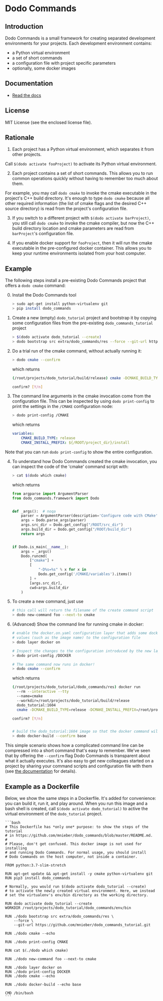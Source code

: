 # Dodo Commands

## Introduction

Dodo Commands is a small framework for creating separated development environments for your projects. Each development environment contains:

- a Python virtual environment
- a set of short commands
- a configuration file with project specific parameters
- optionally, some docker images

## Documentation

- [Read the docs](http://dodo-commands.readthedocs.io/en/latest/?)

## License

MIT License (see the enclosed license file).

## Rationale

1. Each project has a Python virtual environment, which separates it from other projects.

Call `$(dodo activate fooProject)` to activate its Python virtual environment.

2. Each project contains a set of short commands. This allows you to run common operations quickly without having to remember too much about them.

For example, you may call `dodo cmake` to invoke the cmake executable in the project's C++ build directory. It's enough to type `dodo cmake` because all other required information (the list of cmake flags and the desired C++ source directory) is read from the project's configuration file.

3. If you switch to a different project with `$(dodo activate barProject)`, you still call `dodo cmake` to invoke the cmake compiler, but now the C++ build directory location and cmake parameters are read from `barProject`'s configuration file.

4. If you enable docker support for `fooProject`, then it will run the cmake executable in the pre-configured docker container. This allows you to keep your runtime environments isolated from your host computer.

## Example

The following steps install a pre-existing Dodo Commands project that offers a `dodo cmake` command:

0. Install the Dodo Commands tool
    ```bash
    > sudo apt-get install python-virtualenv git
    > pip install dodo_commands
    ```

1. Create a new (empty) `dodo_tutorial` project and bootstrap it by copying some configuration files from the pre-existing `dodo_commands_tutorial` project

    ```bash
    > $(dodo activate dodo_tutorial --create)
    > dodo bootstrap src extra/dodo_commands/res --force --git-url https://github.com/mnieber/dodo_commands_tutorial.git
    ```

2. Do a trial run of the cmake command, without actually running it:

    ```bash
    > dodo cmake --confirm
    ```

    which returns

    ```bash
    (/root/projects/dodo_tutorial/build/release) cmake -DCMAKE_BUILD_TYPE=release -DCMAKE_INSTALL_PREFIX=/root/projects/dodo_tutorial/install /root/projects/dodo_tutorial/src

    confirm? [Y/n]
    ```

3. The command line arguments in the cmake invocation come from the configuration file. This can be inspected by using `dodo print-config` to print the settings in the `/CMAKE` configuration node:

    ```bash
    > dodo print-config /CMAKE
    ```

    which returns

    ```yaml
    variables:
        CMAKE_BUILD_TYPE: release
        CMAKE_INSTALL_PREFIX: ${/ROOT/project_dir}/install
    ```

Note that you can run `dodo print-config` to show the entire configuration.

4. To understand how Dodo Commands created the cmake invocation, you can inspect the code of the 'cmake' command script with:

    ```bash
    > cat $(dodo which cmake)
    ```

    which returns

    ```python
    from argparse import ArgumentParser
    from dodo_commands.framework import Dodo


    def _args():  # noqa
        parser = ArgumentParser(description='Configure code with CMake')
        args = Dodo.parse_args(parser)
        args.src_dir = Dodo.get_config("/ROOT/src_dir")
        args.build_dir = Dodo.get_config("/ROOT/build_dir")
        return args


    if Dodo.is_main(__name__):
        args = _args()
        Dodo.runcmd(
            ["cmake"] +
            [
                "-D%s=%s" % x for x in
                Dodo.get_config('/CMAKE/variables').items()
            ] +
            [args.src_dir],
            cwd=args.build_dir
        )
    ```

5. To create a new command, just use

    ```bash
    # this call will return the filename of the create command script
    > dodo new-command foo --next-to cmake
    ```


6. (Advanced) Show the command line for running cmake in docker:

    ```bash
    # enable the docker.on.yaml configuration layer that adds some docker specific
    # values (such as the image name) to the configuration file
    > dodo layer docker on

    # Inspect the changes to the configuration introduced by the new layer
    > dodo print-config /DOCKER

    # The same command now runs in docker!
    > dodo cmake --confirm
    ```

    which returns

    ```bash
    (/root/projects/dodo_tutorial/dodo_commands/res) docker run
      --rm --interactive --tty
      --name=cmake
      --workdir=/root/projects/dodo_tutorial/build/release
      dodo_tutorial:1604
      cmake -DCMAKE_BUILD_TYPE=release -DCMAKE_INSTALL_PREFIX=/root/projects/dodo_tutorial/install /root/projects/dodo_tutorial/src

    confirm? [Y/n]
    ```

    ```bash

    # build the dodo_tutorial:1604 image so that the docker command will succeed
    > dodo docker-build --confirm base
    ```

This simple scenario shows how a complicated command line can be compressed into a short command that's easy to remember. We've seen that by offering the `--confirm` flag Dodo Commands is transparent about what it actually executes. It's also easy to get new colleagues started on a project by sharing your command scripts and configuration file with them (see [the documentation](http://dodo-commands.readthedocs.io/en/latest/sharing-projects.html) for details).

## Example as a Dockerfile

Below, we show the same steps in a Dockerfile. It's added for convenience: you can build it, run it, and play around. When you run this image and a bash shell is created, call ``$(dodo activate dodo_tutorial)`` to active the virtual environment of the ``dodo_tutorial`` project.

    ```bash
    # This Dockerfile has *only one* purpose: to show the steps of the tutorial
    # in https://github.com/mnieber/dodo_commands/blob/master/README.md.
    # 
    # Please, don't get confused. This docker image is not used for installing
    # and running Dodo Commands. For normal usage, you should install 
    # Dodo Commands on the host computer, not inside a container.

    FROM python:3.7-slim-stretch

    RUN apt-get update && apt-get install -y cmake python-virtualenv git
    RUN pip3 install dodo_commands

    # Normally, you would run $(dodo activate dodo_tutorial --create)
    # to activate the newly created virtual environment. Here, we instead
    # set the virtualenv's env/bin directory as the working directory.

    RUN dodo activate dodo_tutorial --create
    WORKDIR /root/projects/dodo_tutorial/dodo_commands/env/bin

    RUN ./dodo bootstrap src extra/dodo_commands/res \
        --force \
        --git-url https://github.com/mnieber/dodo_commands_tutorial.git

    RUN ./dodo cmake --echo

    RUN ./dodo print-config CMAKE

    RUN cat $(./dodo which cmake)

    RUN ./dodo new-command foo --next-to cmake

    RUN ./dodo layer docker on
    RUN ./dodo print-config DOCKER
    RUN ./dodo cmake --echo

    RUN ./dodo docker-build --echo base

    CMD /bin/bash
    ```
